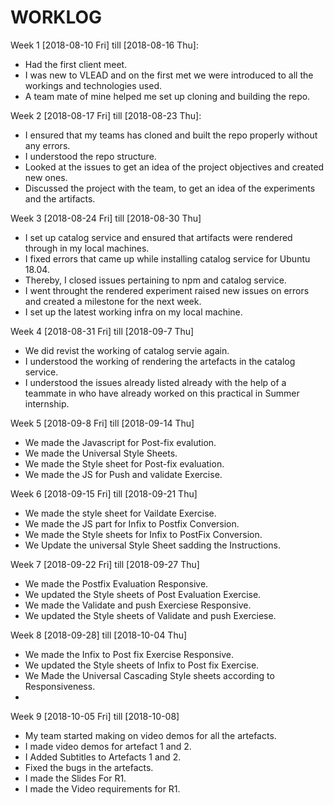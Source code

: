 # WORKLOG

Week 1 [2018-08-10 Fri] till [2018-08-16 Thu]:

- Had the first client meet.
- I was new to VLEAD and on the first met we were introduced to all the workings and technologies used.
- A team mate of mine helped me set up cloning and building the repo.

Week 2 [2018-08-17 Fri] till [2018-08-23 Thu]:

- I ensured that my  teams has cloned and built the repo properly without any errors.
- I understood the repo structure.
- Looked at the issues to get an idea of the project objectives and created new ones.
- Discussed the project with the team, to get an idea of the experiments and the artifacts.

Week 3 [2018-08-24 Fri] till [2018-08-30 Thu]

- I  set up catalog service and ensured that artifacts were rendered through in my local machines.
- I fixed errors that came up while installing catalog service for Ubuntu 18.04.
- Thereby, I closed issues pertaining to npm and catalog service.
- I went throught the rendered experiment raised new issues on errors and created a milestone for the next week.
- I set up the latest working infra on my local machine.

Week 4 [2018-08-31 Fri] till [2018-09-7 Thu]

- We did revist the working of catalog servie again.
- I understood the working of rendering the artefacts in the catalog service.
- I understood the issues already listed already with the help of a teammate in who have already worked on this practical in Summer internship.

Week 5 [2018-09-8 Fri] till [2018-09-14 Thu]

 - We made the Javascript for Post-fix evalution.
 - We made the Universal Style Sheets.
 - We made the Style sheet for Post-fix evaluation.
 - We made the JS for Push and validate Exercise.

Week 6 [2018-09-15 Fri] till [2018-09-21 Thu]

 - We made the style sheet for Vaildate Exercise.
 - We made the JS part for Infix to Postfix Conversion. 
 - We made the Style sheets for Infix to PostFix Conversion.
 - We Update the universal Style Sheet sadding the Instructions.

Week 7 [2018-09-22 Fri] till [2018-09-27 Thu]

 - We made the Postfix Evaluation Responsive.
 - We updated the Style sheets of Post Evaluation Exercise.
 - We made the Validate and push Exerciese Responsive.
 - We updated the Style sheets of Validate and push Exerciese.

Week 8 [2018-09-28] till [2018-10-04 Thu]
 - We made the Infix to Post fix Exercise Responsive.
 - We updated the Style sheets of Infix to Post fix Exercise.
 - We Made the Universal Cascading Style sheets according to Responsiveness.
 - 
Week 9 [2018-10-05 Fri] till [2018-10-08]
- My team started making on video demos for all the artefacts.
- I made video demos for artefact 1 and 2.
- I Added Subtitles to Artefacts 1 and 2.
- Fixed the bugs in the artefacts.
- I made the Slides For R1.
- I made the Video requirements for R1.
